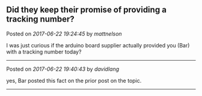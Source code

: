## Did they keep their promise of providing a tracking number?
Posted on *2017-06-22 19:24:45* by *mattnelson*

I was just curious if the arduino board supplier actually provided you (Bar) with a tracking number today?

---

Posted on *2017-06-22 19:40:43* by *davidlang*

yes, Bar posted this fact on the prior post on the topic.

---

